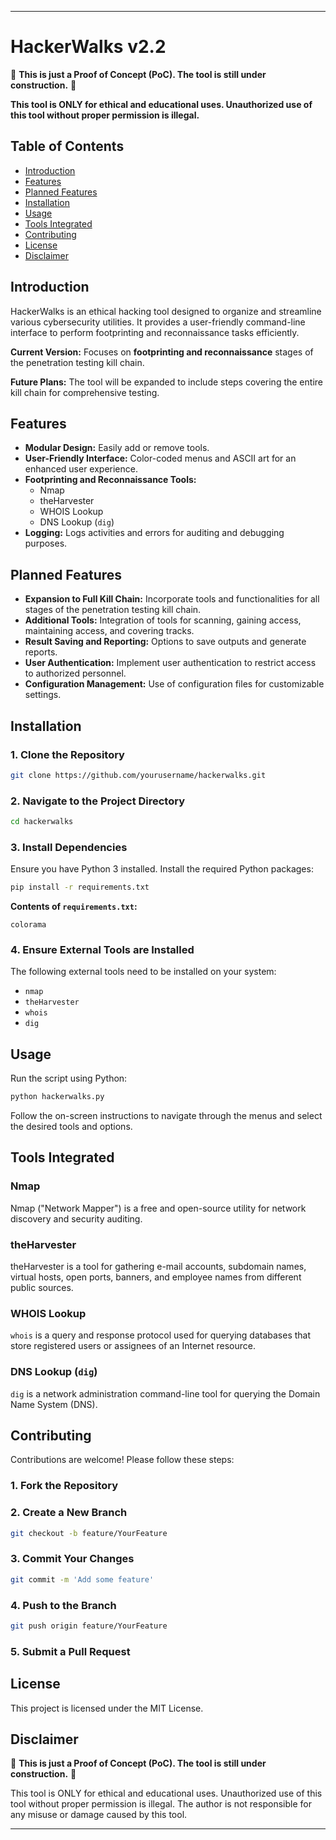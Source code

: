 ---

# HackerWalks v2.2

🚧 **This is just a Proof of Concept (PoC). The tool is still under construction.** 🚧

**This tool is ONLY for ethical and educational uses. Unauthorized use of this tool without proper permission is illegal.**

## Table of Contents

- [Introduction](#introduction)
- [Features](#features)
- [Planned Features](#planned-features)
- [Installation](#installation)
- [Usage](#usage)
- [Tools Integrated](#tools-integrated)
- [Contributing](#contributing)
- [License](#license)
- [Disclaimer](#disclaimer)

## Introduction

HackerWalks is an ethical hacking tool designed to organize and streamline various cybersecurity utilities. It provides a user-friendly command-line interface to perform footprinting and reconnaissance tasks efficiently.

**Current Version:** Focuses on **footprinting and reconnaissance** stages of the penetration testing kill chain.

**Future Plans:** The tool will be expanded to include steps covering the entire kill chain for comprehensive testing.

## Features

- **Modular Design:** Easily add or remove tools.
- **User-Friendly Interface:** Color-coded menus and ASCII art for an enhanced user experience.
- **Footprinting and Reconnaissance Tools:**
  - Nmap
  - theHarvester
  - WHOIS Lookup
  - DNS Lookup (`dig`)
- **Logging:** Logs activities and errors for auditing and debugging purposes.

## Planned Features

- **Expansion to Full Kill Chain:** Incorporate tools and functionalities for all stages of the penetration testing kill chain.
- **Additional Tools:** Integration of tools for scanning, gaining access, maintaining access, and covering tracks.
- **Result Saving and Reporting:** Options to save outputs and generate reports.
- **User Authentication:** Implement user authentication to restrict access to authorized personnel.
- **Configuration Management:** Use of configuration files for customizable settings.

## Installation

### 1. Clone the Repository

```bash
git clone https://github.com/yourusername/hackerwalks.git
```

### 2. Navigate to the Project Directory

```bash
cd hackerwalks
```

### 3. Install Dependencies

Ensure you have Python 3 installed. Install the required Python packages:

```bash
pip install -r requirements.txt
```

**Contents of `requirements.txt`:**

```
colorama
```

### 4. Ensure External Tools are Installed

The following external tools need to be installed on your system:

- `nmap`
- `theHarvester`
- `whois`
- `dig`

## Usage

Run the script using Python:

```bash
python hackerwalks.py
```

Follow the on-screen instructions to navigate through the menus and select the desired tools and options.

## Tools Integrated

### Nmap

Nmap ("Network Mapper") is a free and open-source utility for network discovery and security auditing.

### theHarvester

theHarvester is a tool for gathering e-mail accounts, subdomain names, virtual hosts, open ports, banners, and employee names from different public sources.

### WHOIS Lookup

`whois` is a query and response protocol used for querying databases that store registered users or assignees of an Internet resource.

### DNS Lookup (`dig`)

`dig` is a network administration command-line tool for querying the Domain Name System (DNS).

## Contributing

Contributions are welcome! Please follow these steps:

### 1. Fork the Repository

### 2. Create a New Branch

```bash
git checkout -b feature/YourFeature
```

### 3. Commit Your Changes

```bash
git commit -m 'Add some feature'
```

### 4. Push to the Branch

```bash
git push origin feature/YourFeature
```

### 5. Submit a Pull Request

## License

This project is licensed under the MIT License.

## Disclaimer

🚧 **This is just a Proof of Concept (PoC). The tool is still under construction.** 🚧

This tool is ONLY for ethical and educational uses. Unauthorized use of this tool without proper permission is illegal. The author is not responsible for any misuse or damage caused by this tool.

---